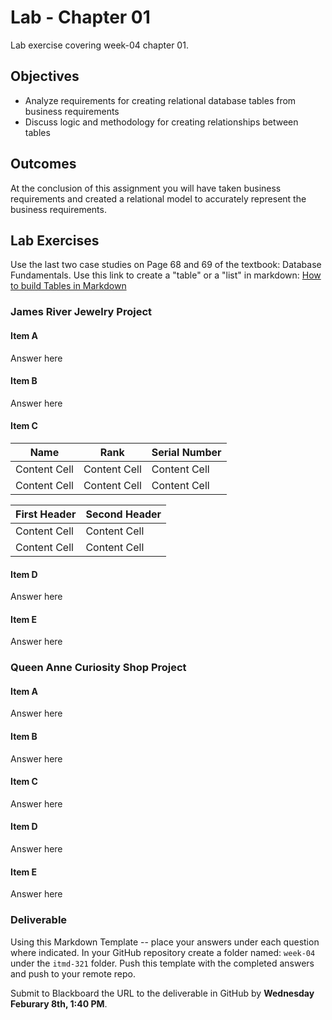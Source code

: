 # Lab - Chapter 01

Lab exercise covering week-04 chapter 01.

## Objectives

* Analyze requirements for creating relational database tables from business requirements
* Discuss logic and methodology for creating relationships between tables

## Outcomes

At the conclusion of this assignment you will have taken business requirements and created a relational model to accurately represent the business requirements.

## Lab Exercises

Use the last two case studies on Page 68 and 69 of the textbook: Database Fundamentals. Use this link to create a "table" or a "list" in markdown: [How to build Tables in Markdown](https://docs.github.com/en/get-started/writing-on-github/working-with-advanced-formatting/organizing-information-with-tables "webpage for how to create markdown tables")

### James River Jewelry Project

#### Item A

Answer here

#### Item B

Answer here

#### Item C

| Name | Rank | Serial Number |
| ------------- | ------------- | ------------- |
| Content Cell  | Content Cell  | Content Cell  |
| Content Cell  | Content Cell  | Content Cell  |

| First Header  | Second Header |
| ------------- | ------------- |
| Content Cell  | Content Cell  |
| Content Cell  | Content Cell  |

#### Item D

Answer here

#### Item E

Answer here

### Queen Anne Curiosity Shop Project

#### Item A

Answer here

#### Item B

Answer here

#### Item C

Answer here

#### Item D

Answer here

#### Item E

Answer here

### Deliverable

Using this Markdown Template -- place your answers under each question where indicated.  In your GitHub repository create a folder named: `week-04` under the `itmd-321` folder. Push this template with the completed answers and push to your remote repo.

Submit to Blackboard the URL to the deliverable in GitHub by **Wednesday Feburary 8th, 1:40 PM**.